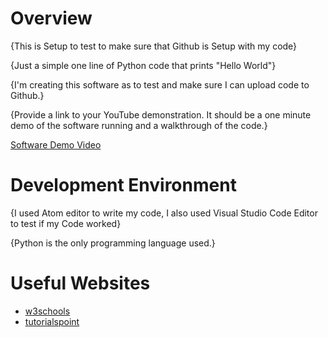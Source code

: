 # Overview

{This is Setup to test to make sure that Github is Setup with my code}

{Just a simple one line of Python code that prints "Hello World"}

{I'm creating this software as to test and make sure I can upload code to Github.}

{Provide a link to your YouTube demonstration.  It should be a one minute demo of the software running and a walkthrough of the code.}

[Software Demo Video](http://youtube.link.goes.here)

# Development Environment

{I used Atom editor to write my code, I also used Visual Studio Code Editor to test if my Code worked}

{Python is the only programming language used.}

# Useful Websites

* [w3schools](https://www.w3schools.com/python/)
* [tutorialspoint](https://www.tutorialspoint.com/python/index.htm)
